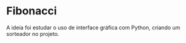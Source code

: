 # Fibonacci
A ideia foi estudar o uso de interface gráfica com Python, criando um sorteador no projeto. <br/>
